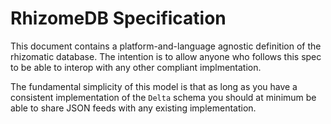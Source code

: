 # RhizomeDB Specification
This document contains a platform-and-language agnostic definition of the rhizomatic database. The intention is to allow anyone who follows this spec to be able to interop with any other compliant implmentation.

The fundamental simplicity of this model is that as long as you have a consistent implementation of the `Delta` schema you should at minimum be able to share JSON feeds with any existing implementation.